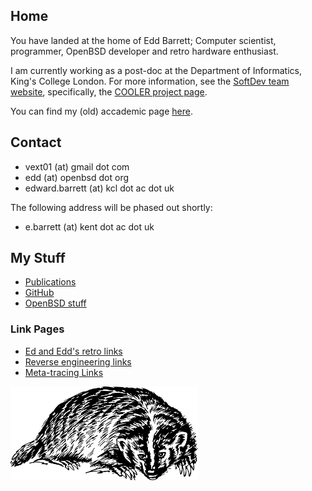 Home
----

You have landed at the home of Edd Barrett; Computer scientist,
programmer, OpenBSD developer and retro hardware enthusiast.

I am currently working as a post-doc at the Department of Informatics,
King's College London. For more information, see the [SoftDev team
website](http://soft-dev.org/), specifically, the [COOLER project
page](http://soft-dev.org/projects/cooler/).

You can find my (old) accademic page
[here](http://www.cs.kent.ac.uk/people/rpg/eb771/).

Contact
-------

- vext01 (at) gmail dot com
- edd (at) openbsd dot org
- edward.barrett (at) kcl dot ac dot uk

The following address will be phased out shortly:

- e.barrett (at) kent dot ac dot uk

My Stuff
--------

- [Publications](http://www.informatik.uni-trier.de/~ley/pers/hd/b/Barrett:Edd.html)
- [GitHub](https://github.com/vext01/)
- [OpenBSD stuff](openbsd.html)

### Link Pages

- [Ed and Edd's retro links](retro.html)
- [Reverse engineering links](reveng.html)
- [Meta-tracing Links](metatrace.html)

[![A Badger](res/badger.png)](http://openclipart.org/detail/23702/badger-by-papapishu-23702)

